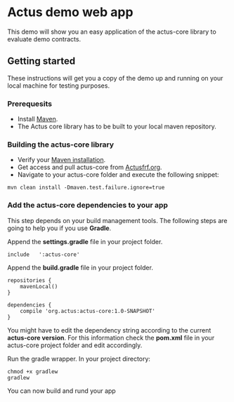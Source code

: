 # Actus demo web app
This demo will show you an easy application of the actus-core library to evaluate demo contracts.

## Getting started
These instructions will get you a copy of the demo up and running on your local machine for testing purposes.

### Prerequesits

* Install [Maven](https://maven.apache.org/).
* The Actus core library has to be built to your local maven repository.

### Building the actus-core library

* Verify your [Maven installation](https://maven.apache.org/install.html).
* Get access and pull actus-core from [Actusfrf.org](https://www.actusfrf.org/developers).
* Navigate to your actus-core folder and execute the following snippet:

```
mvn clean install -Dmaven.test.failure.ignore=true
```

### Add the actus-core dependencies to your app

This step depends on your build management tools. The following steps are going to help you if you use **Gradle**.

Append the **settings.gradle** file in your project folder.

```
include   ':actus-core'
```

Append the **build.gradle** file in your project folder.

```
repositories {
	mavenLocal()
}
```

```
dependencies {
	compile 'org.actus:actus-core:1.0-SNAPSHOT'
}
```

You might have to edit the dependency string according to the current **actus-core version**.
For this information check the **pom.xml** file in your actus-core project folder and edit accordingly.

Run the gradle wrapper. In your project directory:

```
chmod +x gradlew
gradlew
```

You can now build and rund your app

